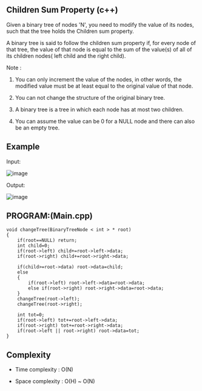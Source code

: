 ##  Children Sum Property (c++)

Given a binary tree of nodes 'N', you need to modify the value of its nodes, such that the tree holds the Children sum property.

A binary tree is said to follow the children sum property if, for every node of that tree, the value of that node is equal to the sum of the value(s) of all of its children nodes( left child and the right child).

Note :
 1. You can only increment the value of the nodes, in other words, the modified value must be at least equal to the original value of that node.

 2. You can not change the structure of the original binary tree.

 3. A binary tree is a tree in which each node has at most two children.      

 4. You can assume the value can be 0 for a NULL node and there can also be an empty tree.

## Example
Input:

![image](https://github.com/user-attachments/assets/65688c1d-b702-477c-8b7e-e9f78318de0d)

Output: 

![image](https://github.com/user-attachments/assets/6dfc5a5d-a722-4ef7-91c9-6a66490aff77)

## PROGRAM:(Main.cpp)
```
void changeTree(BinaryTreeNode < int > * root) 
{
    if(root==NULL) return;
    int child=0;
    if(root->left) child+=root->left->data;
    if(root->right) child+=root->right->data;

    if(child>=root->data) root->data=child;
    else
    {
        if(root->left) root->left->data=root->data;
        else if(root->right) root->right->data=root->data;
    }
    changeTree(root->left);
    changeTree(root->right);

    int tot=0;
    if(root->left) tot+=root->left->data;
    if(root->right) tot+=root->right->data;
    if(root->left || root->right) root->data=tot; 
}  
```
## Complexity
- Time complexity : O(N)

- Space complexity : O(H) ~ O(N)
